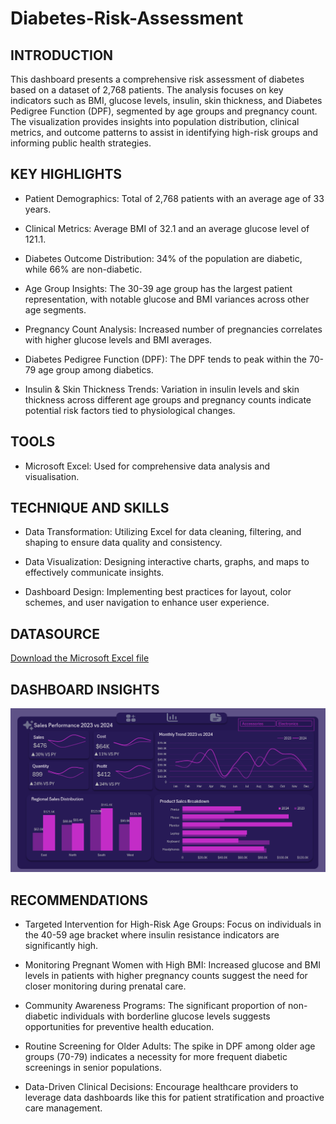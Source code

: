 # Diabetes-Risk-Assessment

## INTRODUCTION
This dashboard presents a comprehensive risk assessment of diabetes based on a dataset of 2,768 patients. The analysis focuses on key indicators such as BMI, glucose levels, insulin, skin thickness, and Diabetes Pedigree Function (DPF), segmented by age groups and pregnancy count. The visualization provides insights into population distribution, clinical metrics, and outcome patterns to assist in identifying high-risk groups and informing public health strategies.


## KEY HIGHLIGHTS
- Patient Demographics: Total of 2,768 patients with an average age of 33 years.

- Clinical Metrics: Average BMI of 32.1 and an average glucose level of 121.1.

- Diabetes Outcome Distribution: 34% of the population are diabetic, while 66% are non-diabetic.

- Age Group Insights: The 30-39 age group has the largest patient representation, with notable glucose and BMI variances across other age segments.

- Pregnancy Count Analysis: Increased number of pregnancies correlates with higher glucose levels and BMI averages.

- Diabetes Pedigree Function (DPF): The DPF tends to peak within the 70-79 age group among diabetics.

- Insulin & Skin Thickness Trends: Variation in insulin levels and skin thickness across different age groups and pregnancy counts indicate potential risk factors tied to physiological changes.


## TOOLS
- Microsoft Excel: Used for comprehensive data analysis and visualisation.

## TECHNIQUE AND SKILLS

- Data Transformation: Utilizing Excel for data cleaning, filtering, and shaping to ensure data quality and consistency.

- Data Visualization: Designing interactive charts, graphs, and maps to effectively communicate insights.

- Dashboard Design: Implementing best practices for layout, color schemes, and user navigation to enhance user experience.

## DATASOURCE
<a href = https://github.com/Shanu998/Diabetes-Risk-Assessment-/blob/main/Diabetes%20DATASET.csv> Download the Microsoft Excel file </a>


## DASHBOARD INSIGHTS
![Overview Dashboard](https://github.com/Shanu998/SALES-PERFORMANCE-/blob/main/SHANU%20SALES%20PERFORMANCE.png)



## RECOMMENDATIONS
- Targeted Intervention for High-Risk Age Groups: Focus on individuals in the 40-59 age bracket where insulin resistance indicators are significantly high.

- Monitoring Pregnant Women with High BMI: Increased glucose and BMI levels in patients with higher pregnancy counts suggest the need for closer monitoring during prenatal care.

- Community Awareness Programs: The significant proportion of non-diabetic individuals with borderline glucose levels suggests opportunities for preventive health education.

- Routine Screening for Older Adults: The spike in DPF among older age groups (70-79) indicates a necessity for more frequent diabetic screenings in senior populations.

- Data-Driven Clinical Decisions: Encourage healthcare providers to leverage data dashboards like this for patient stratification and proactive care management.
